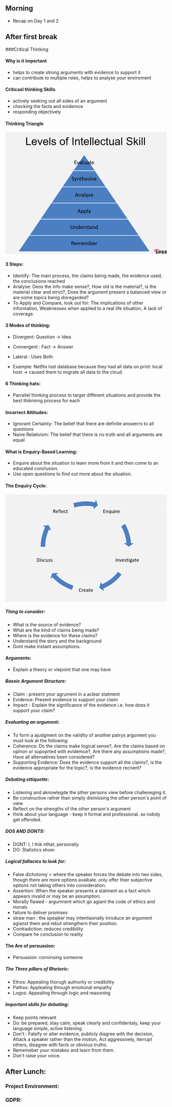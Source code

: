 ## Morning
 - Recap on Day 1 and 2

## After first break

###Critical Thinking 

#### Why is it important
- helps to create strong arguments with evidence to support it
- can contribute to multiple roles, helps to analyse your enviroment

#### Criticasl thinking Skills

- actively seeking out all sides of an argument 
- checking the facts and evidemce
- responding objectively

#### Thinking Triangle 

![Thinking Skill Pyramid](Pyramid.PNG)


#### 3 Steps:
- Identify: The main process, the claims being made, the evidence used, the conclusions reached
- Analyse: Deos the info make sense?, How old is the material?, is the material clear and strict?, Does the argument present a balanced view or are some topics benig disregarded?
-  To Apply and Compare, look out for: The implications of other information, Weaknesses when applied to a real life situation, A lack of coverage.

#### 3 Modes of thinking:
- Divergent: Question -> Idea
- Convergent : Fact -> Answer
- Lateral : Uses Both 

- Example: Netflix lost database because they had all data on print: local host -> caused them to migrate all data to the cloud. 

#### 6 Thinking hats:
 - Parrallel thinking process to target different situations and provide the best thikninng process for each

#### Incorrect Attitudes:
- Ignorant Certainty: The belief that there are definite answerrs to all questions 
- Naive Relativism: The belief that there is no truth and all arguments are equal

#### What is Enquiry-Based Learning:
- Enquire about the situation to leanr more from it and then come to an educated conclusion.
- Use open questions to find out more about the situation. 

#### The Enquiry Cycle:
![Enquiry Cycle](EnquiryCycle.PNG)

##### Thing to consider:
- What is the source of evidence?
- What are the kind of claims being made?
- Where is the evidence for these claims?
- Understand the story and the background
- Dont make instant assumptions.

#### Arguments:
- Explain a theory or viepoint that one may have

##### Bassic Argument Structure:
- Claim : present your agrument in a aclear statment
- Evidence: Present evidence to support your claim
- Impact - Explain the significance of the evidence i.e. how does it support your claim?

##### Evaluating an argument:
- To form a ajudgment on the validity of another patrys argument you must look at the following:
 - Coherence: Do the claims make logical sense?, Are the claims based on opinon or supoprted with evidemce?, Are there any assumptions made?, Have all alternatives been considered?
 - Supporting Evidence: Does the evidence support all the claims?, is the evidence appropriate for the topic?, is the evidence recnent?

##### Debating ettiquette:
- Listening and aknowlegde the pther persons view before challeneging it.
- Be constructive rather than simply dismissing the other person's point of view.
- Reflect on the strengths of the other person's argument
- think about your language - keep it formal and professional. so nobdy get offended. 

##### DOS AND DONTS:
- DONT: I, I thik nthat, personally
- DO: Statistics show:

##### Logical fallacies to look for:
- False dichotomy = where the speaker forces the debate into two sides, though there are more options avaibale. only offer thier subjective options not taking others into consideration.
- Assertion: When the speaker presents a statment as a fact which appears invalid or may be an assumption.
- Morally flawed - argumnent which go agiant the code of ethics and morals
- failure to deliver promises
- straw man : the speajker may intentiaonally inroduce an argument agianst them and rebut strengthern their position.
- Contradiction: reduces credibility
- Compare he conclusion to reality

#### The Are of persuasion:
- Persuasion: convinsing someone 

##### The Three pillars of Rhetoric:
- Ethos: Appealing thorugh authority or credibility
- Pathos: Applealing through emotional empathy
- Logos: Appealing through logic and reasoning

##### Important skills for debating:
- Keep points relevant
- Do: be prepared, stay calm, speak clearly and confidentaly, keep your language simple, active listening 
- Don't : Falsify or alter evidence, publicly diagree with the decision, Attack a speaker rather than the motion, Act aggressively, iterrupt others, disagree with facts or obvious truths.
- Rememeber your mistakes and learn from them. 
- Don't raise your voice. 

## After Lunch:

### Project Environment:

### GDPR:

